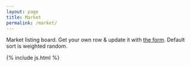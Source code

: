 ```yaml
---
layout: page
title: Market
permalink: /market/
---
```

<p>Market listing board. Get your own row & update it with <a href="https://forms.gle/auuD6fUSLtePDNfT6" target="_blank">the form</a>. Default sort is weighted random.</p>
<div id="table-container" class="table-dark"></div>

{% include js.html %}
<script src="//cdn.datatables.net/plug-ins/1.11.3/sorting/time.js"></script>
<script>
  function imageInsert(link){
    if (link)
      return "<img style='max-height:400px' src='" + link + "' alt='market listing image'>";
    else
      return "";
  }
  CsvToHtmlTable.init({
    csv_path: 'https://docs.google.com/spreadsheets/d/1gs7uBMihI0tIb3P0JeEXOyaMZLfS6cUpEzlPBx5jqLg/export?format=csv', 
    element: 'table-container', 
    allow_download: false,
    csv_options: {separator: ',', delimiter: '"'},
    datatables_options: {
      "paging": false, 
      "order": [[4,'asc']],
      "autoWidth": false,
      "columns": [
        { "width": "15%" }, // Username
        { "width": "30%" }, // Image
        { "width": "45%" }, // Text
        { "width": "10%" }, // Last Updated
        { "width": "0%" } // random thing
      ],
      "columnDefs": [
        { type: 'time-uni', targets: 3 },
        { visible: false, targets: 4 }
      ]
    },
    custom_formatting: [[1, imageInsert]]
  });
</script>

